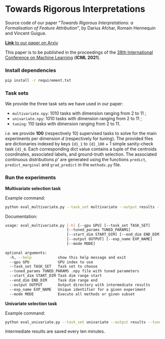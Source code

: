 # Towards Rigorous Interpretations

Source code of our paper "*Towards Rigorous Interpretations: a Formalisation of Feature Attribution*", by Darius Afchar, Romain Hennequin and Vincent Guigue.

[**Link** to our paper on Arxiv](https://arxiv.org/pdf/2104.12437.pdf)

This paper is to be published in the proceedings of the [38th International Conference on Machine Learning](https://icml.cc) (**ICML 2021**).


### Install dependencies

```sh
pip install -r requirement.txt
```

### Task sets

We provide the three task sets we have used in our paper:

- `multivariate.npy`: 1010 tasks with dimension ranging from 2 to 11 ;
- `univariate.npy`: 1010 tasks with dimension ranging from 2 to 11 ;
- `tuning`: 110 tasks with dimension ranging from 2 to 11.

*i.e.* we provide **100** (respectively 10) supervised tasks to solve for the main experiments per dimension *d* (respectively for tuning). The provided files are dictionaries indexed by keys `{d}_1` to `{d}_100` + 1 simple sanity-check task `{d}_0`. Each corresponding dict value contains a tuple of the centroids coordinates, associated labels, and ground-truth selection. The associated continuous distributions *p'* are generated using the functions `predict`, `predict_marginal` and `grad_predict` in the `methods.py` file.

### Run the experiments

**Multivariate selection task**

Example command:
```sh
python eval_multivariate.py --task_set multivariate --output results --tuned_params tuning/tunedparams.npy
```

Documentation:

```sh
usage: eval_multivariate.py [-h] [--gpu GPU] [--task_set TASK_SET]
                            [--tuned_params TUNED_PARAMS]
                            [--start_dim START_DIM] [--end_dim END_DIM]
                            [--output OUTPUT] [--exp_name EXP_NAME]
                            [--mode MODE]
                            
optional arguments:
  -h, --help            show this help message and exit
  --gpu GPU             GPU index to use
  --task_set TASK_SET   Task set to choose
  --tuned_params TUNED_PARAMS .npy file with tuned parameters
  --start_dim START_DIM Task dim range start
  --end_dim END_DIM     Task dim range end
  --output OUTPUT       Output directory with intermediate results
  --exp_name EXP_NAME   Unique identifier for a given experiment
  --mode MODE           Execute all methods or given subset
```

**Univariate selection task**

Example command:
```sh
python eval_univariate.py --task_set univariate --output results --tuned_params tuning/tunedparams.npy
```

Intermediate results are saved every ten minutes.